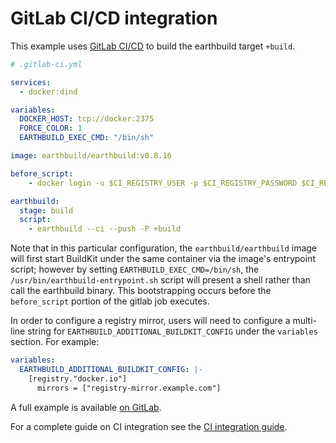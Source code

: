 
# GitLab CI/CD integration

This example uses [GitLab CI/CD](https://docs.gitlab.com/ee/ci/) to build the earthbuild target `+build`.


```yml
# .gitlab-ci.yml

services:
  - docker:dind

variables:
  DOCKER_HOST: tcp://docker:2375
  FORCE_COLOR: 1
  EARTHBUILD_EXEC_CMD: "/bin/sh"

image: earthbuild/earthbuild:v0.8.16

before_script:
    - docker login -u $CI_REGISTRY_USER -p $CI_REGISTRY_PASSWORD $CI_REGISTRY

earthbuild:
  stage: build
  script:
    - earthbuild --ci --push -P +build
```

Note that in this particular configuration, the `earthbuild/earthbuild` image will first
start BuildKit under the same container via the image's entrypoint script; however
by setting `EARTHBUILD_EXEC_CMD=/bin/sh`, the `/usr/bin/earthbuild-entrypoint.sh` script
will present a shell rather than call the earthbuild binary. This bootstrapping occurs
before the `before_script` portion of the gitlab job executes.

In order to configure a registry mirror, users will need to configure a multi-line
string for `EARTHBUILD_ADDITIONAL_BUILDKIT_CONFIG` under the `variables` section. For example:

```yml
variables:
  EARTHBUILD_ADDITIONAL_BUILDKIT_CONFIG: |-
    [registry."docker.io"]
      mirrors = ["registry-mirror.example.com"]
```

A full example is available [on GitLab](https://gitlab.com/earthbuild-technologies/earthbuild-demo).

For a complete guide on CI integration see the [CI integration guide](../overview.md).
